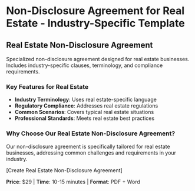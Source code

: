 # Non-Disclosure Agreement for Real Estate - Industry-Specific Template

## Real Estate Non-Disclosure Agreement

Specialized non-disclosure agreement designed for real estate businesses. Includes industry-specific clauses, terminology, and compliance requirements.

### Key Features for Real Estate

- **Industry Terminology**: Uses real estate-specific language
- **Regulatory Compliance**: Addresses real estate regulations
- **Common Scenarios**: Covers typical real estate situations
- **Professional Standards**: Meets real estate best practices

### Why Choose Our Real Estate Non-Disclosure Agreement?

Our non-disclosure agreement is specifically tailored for real estate businesses, addressing common challenges and requirements in your industry.

[Create Real Estate Non-Disclosure Agreement]

**Price**: $29 | **Time**: 10-15 minutes | **Format**: PDF + Word
